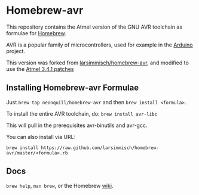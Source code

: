 Homebrew-avr
============
This repository contains the Atmel version of the GNU AVR toolchain as formulae for [Homebrew](https://github.com/mxcl/homebrew).

AVR is a popular family of microcontrollers, used for example in the [Arduino](http://arduino.cc) project.

This version was forked from [larsimmisch/homebrew-avr](https://github.com/larsimmisch/homebrew-avr), and modified to use the [Atmel 3.4.1 patches](http://distribute.atmel.no/tools/opensource/Atmel-AVR-Toolchain-3.4.1/avr/)

Installing Homebrew-avr Formulae
--------------------------------
Just `brew tap neonquill/homebrew-avr` and then `brew install <formula>`.

To install the entire AVR toolchain, do:
`brew install avr-libc`

This will pull in the prerequisites avr-binutils and avr-gcc.

You can also install via URL:

```
brew install https://raw.github.com/larsimmisch/homebrew-avr/master/<formula>.rb
```

Docs
----
`brew help`, `man brew`, or the Homebrew [wiki][].

[wiki]:http://wiki.github.com/mxcl/homebrew
[homebrew-dupes]:https://github.com/Homebrew/homebrew-dupes
[homebrew-versions]:https://github.com/Homebrew/homebrew-versions
